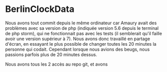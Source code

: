 # BerlinClockData

Nous avons tout commit depuis le même ordinateur car Amaury avait des problèmes avec sa version de php (indiquée version 5.6 depuis le terminal de php storm), qui ne fonctionnait pas avec les tests (il semblerait qu'il faille avoir une version supérieur à 7).
Nous avons donc travaillé en partage d'écran, en essayant le plus possible de changer toutes les 20 minutes la personne qui codait.
Cependant lorsque nous avions des beugs, nous passions parfois plus de 20 minutes dessus.

Nous avons tous les 2 accès au repo git, et avons 
